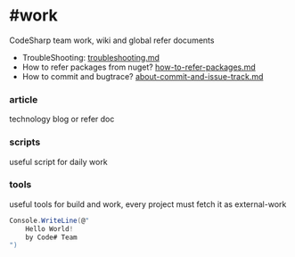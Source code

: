 #work
====

CodeSharp team work, wiki and global refer documents

- TroubleShooting: [troubleshooting.md](troubleshooting.md)
- How to refer packages from nuget? [how-to-refer-packages.md](how-to-refer-packages.md)
- How to commit and bugtrace? [about-commit-and-issue-track.md](about-commit-and-issue-track.md)

### article

technology blog or refer doc

### scripts

useful script for daily work

### tools

useful tools for build and work, every project must fetch it as external-work

```csharp
Console.WriteLine(@"
	Hello World!
	by Code# Team
")
```